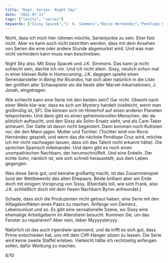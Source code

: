 ```yaml
---
title: "Dept. Series: Night Sky"
date: "2022-07-11"
tags: ["levity", "series"]
keywords: ["Sissy Spacek","J. K. Simmons","Rocío Hernández","Penélope Cruz"]
---
```

Nicht, dass ich mich hier rühmen möchte, Serienjunkie zu sein. Eher fast nicht. Aber es kann auch nicht bestritten werden, dass mit dem Ansehen von Serien die eine oder andere Stunde abgemurkst wird. Und was man nicht verhindern kann muss man beschreiben.

Night Sky also. Mit Sissy Spacek und J.K. Simmons. Das kann ja nicht schlecht sein, dachte ich mir. Und ich nicht allein. Sissy, neulich schon mal in einer kleinen Rolle in *Homecoming*, J.K. dagegen spielte einen Seriendarsteller in *Being the Ricardos*, hat sich aber natürlich in die Liste der größten aller Schauspieler als die beste aller Marvel-Inkarnationen, J. Jonah, eingetragen.
 
Wie schlecht kann eine Serie mit den beiden sein? Gar nicht. Obwohl nach einer Weile klar war, dass es sich um Mystery handelt (vielleicht, wenn man großmütig ist, SF). Die können sich im Hinterhof auf einen anderen Planeten teleportieren. Und dann gibt es einen geheimnisvollen Menschen, der da plötzlich auftaucht, und den Sissy als Sohn-Ersatz sieht, und als Care-Taker anheuert. Der Gatte ist davon nicht begeistert. Dann kommen noch Kultisten vor, die den Mann jagen. Mutter und Tochter. (Tochter wird von Rocío Hernández gespielt, und wenn das die nächste Penélope Cruz wird, möchte ich mir nicht nachsagen lassen, dass ich das Talent nicht erkannt hätte). Die sprechen Spanisch miteinander. Und dann gibt es noch einen unsmpathischen Nachbarn, der herumschnüffelt. Und eine Enkelin. Der echte Sohn, nämlich ist, wie sich schnell herausstellt, aus dem Leben gegangen.

Was diese Serie gut, und beinahe großartig macht, ist das Zusammenspiel (und der Wettbewerb) des alten Ehepaars. Beide brilliant aber am Ende doch mit einigem Vorsprung von Sissy. (Ebenfalls toll, wie sich Frank, also J.K. schließlich doch mit dem fiesen Nachbarn Byron anfreundet.)

Schade, dass sich die Produzenten nicht getraut haben, eine Serie mit den Alltagskonflikten eines Paars zu machen. Anfänge von Demenz, Lebensunlust und so. Es gibt eine sensationelle Szene, wo Sissy eine ehemalige Arbeitgeberin im Altersheim besucht. Kommen Sie, um das Fenster zu reparieren? Aber nein, lieber Myyyysteryyy.

Natürlich ist das auch irgendwie spannend, und da trifft es sich gut, dass Prime entschieden hat, uns mit dem Cliff-Hanger sitzen zu lassen. Die Serie wird keine zweite Staffel erleben. Vielleicht hätte ich rechtzeitig anfangen sollen, dafür Werbung zu machen.

8/10